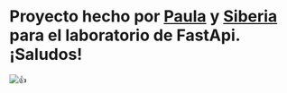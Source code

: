 # Proyecto hecho por [Paula](https://github.com/Luna-Hazuki2006) y [Siberia](https://github.com/siberiaaa) para el laboratorio de FastApi. ¡Saludos!
![👍](https://github.com/siberiaaa/fastapi-lab/assets/86622512/13f8f5df-1867-4067-8681-d3748b547ecb)
